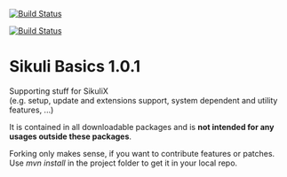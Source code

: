 [![Build Status](https://travis-ci.org/AEtherSurfer/SikuliX-Basics.png)](https://travis-ci.org/AEtherSurfer/SikuliX-Basics)

[![Build Status](https://travis-ci.org/RaiMan/SikuliX-Basics.png)](https://travis-ci.org/RaiMan/SikuliX-Basics)

Sikuli Basics 1.0.1
=============

Supporting stuff for SikuliX <br />
(e.g. setup, update and extensions support, system dependent and utility features, ...)

It is contained in all downloadable packages and is **not intended for any usages outside these packages**.

Forking only makes sense, if you want to contribute features or patches.
<br />Use *mvn install* in the project folder to get it in your local repo.
